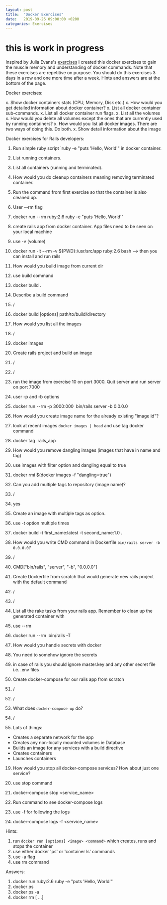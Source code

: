 ```yaml
---
layout: post
title:  "Docker Exercises"
date:   2019-09-26 09:00:00 +0200
categories: Exercises
---
```


# this is work in progress

Inspired by Julia Evans's [exercises](https://jvns.ca/blog/2019/08/27/curl-exercises/) I created this docker exercises to gain the muscle memory and understanding of docker commands. Note that these exercises are repetitive on purpose. You should do this exercises 3 days in a row and one more time after a week. Hints and answers are at the bottom of the page.

Docker exercises:

x. Show docker containers stats (CPU, Memory, Disk etc.)
x. How would you get detailed information about docker container?
x. List all docker container sub-commands.
x. List all docker container run flags.
x. List all the volumes
x. How would you delete all volumes except the ones that are currently used by running containers?
x. How would you list all docker images. There are two ways of doing this. Do both.
x. Show detail information about the image


Docker exercises for Rails developers:

1. Run simple ruby script `ruby -e "puts 'Hello, World'" in docker container.
2. List running containers.
3. List all containers (running and terminated).
4. How would you do cleanup containers meaning removing terminated container.

5. Run the command from first exercise so that the container is also cleaned up.
5. User --rm flag
5. docker run --rm ruby:2.6 ruby -e "puts 'Hello, World'"

6. create rails app from docker container. App files need to be seen on your local machine
6. use -v (volume)
6. docker run -it --rm -v ${PWD}:/usr/src/app ruby:2.6 bash  --> then you can install and run rails

7. How would you build image from current dir
7. use build command
7. docker build .

8. Describe a build command
8. /
8. docker build [options] path/to/build/directory

9. How would you list all the images
9. /
9. docker images

10. Create rails project and build an image
10. /
10. /

11. run the image from exercise 10 on port 3000. Quit server and run server on port 7000
11. user -p and -b options
11. docker run --rm -p 3000:000 <image id> bin/rails server -b 0.0.0.0

12. How would you create image name for the already existing "image id"?
12. look at recent images `docker images | head` and use tag docker command
12. docker tag <image id> rails_app

13. How would you remove dangling images (images that have <none> in name and tag)
13. use images with filter option and dangling equal to true
13. docker rmi $(docker images -f "dangling=true")

13. Can you add multiple tags to repository (image name)?
13. /
13. yes

13. Create an image with multiple tags as option.
13. use -t option multiple times
13. docker build -t first_name:latest -t second_name:1.0 .

14. How would you write CMD command in Dockerfile `bin/rails server -b 0.0.0.0`?
14. /
14. CMD["bin/rails", "server", "-b", "0.0.0.0"]

15. Create Dockerfile from scratch that would generate new rails project with the default command
15. /
15. /

15. List all the rake tasks from your rails app. Remember to clean up the generated container with
15. use --rm
15. docker run --rm <image> bin/rails -T

16. How would you handle secrets with docker
16. You need to somehow ignore the secrets
16. in case of rails you should ignore master.key and any other secret file i.e. .env files

17. Create docker-compose for our rails app from scratch
17. /
17. /

18. What does `docker-compose up` do?
18. /
18. Lots of things:
 - Creates a separate network for the app
 - Creates any non-locally mounted volumes ie Database
 - Builds an image for any services with a build directive
 - Creates containers
 - Launches containers

19. How would you stop all docker-compose services? How about just one service?
19. use stop command
19. docker-compose stop <service_name>

19. Run command to see docker-compose logs
19. use -f for following the logs
19. docker-compose logs -f <service_name>



Hints:
1. run `docker run [options] <image> <command>` which creates, runs and stops the container
2. use either docker 'ps' or 'container ls' commands
3. use -a flag
4. use rm command

Answers:
1. docker run ruby:2.6 ruby -e "puts 'Hello, World'"
2. docker ps
3. docker ps -a
4. docker rm <container id> [<container id> ...]
